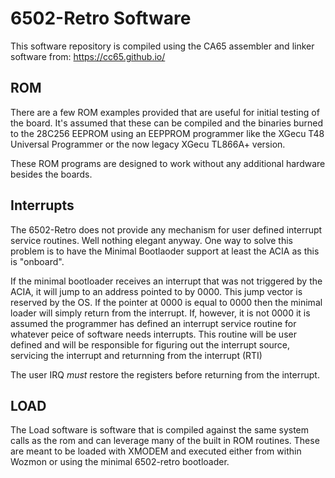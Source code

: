 # 6502-Retro Software

This software repository is compiled using the CA65 assembler and linker software
from: https://cc65.github.io/

## ROM

There are a few ROM examples provided that are useful for initial testing of the
board.  It's assumed that these can be compiled and the binaries burned to the
28C256 EEPROM using an EEPPROM programmer like the XGecu T48 Universal Programmer
or the now legacy XGecu TL866A+ version.

These ROM programs are designed to work without any additional hardware besides
the boards.

## Interrupts

The 6502-Retro does not provide any mechanism for user defined interrupt service
routines. Well nothing elegant anyway.  One way to solve this problem is to have
the Minimal Bootlaoder support at least the ACIA as this is "onboard".

If the minimal bootloader receives an interrupt that was not triggered by the
ACIA, it will jump to an address pointed to by 0000.  This jump vector is
reserved by the OS.  If the pointer at 0000 is equal to 0000 then the minimal
loader will simply return from the interrupt.  If, however, it is not 0000 it is
assumed the programmer has defined an interrupt service routine for whatever
peice of software needs interrupts.  This routine will be user defined and will
be responsible for figuring out the interrupt source, servicing the interrupt
and returnning from the interrupt (RTI)

The user IRQ *must* restore the registers before returning from the interrupt.

## LOAD

The Load software is software that is compiled against the same system calls
as the rom and can leverage many of the built in ROM routines.  These are meant
to be loaded with XMODEM and executed either from within Wozmon or using the
minimal 6502-retro bootloader.
